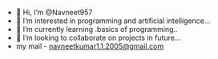 - 👋 Hi, I’m @Navneet957
- 👀 I’m interested in programming and artificial intelligence...
- 🌱 I’m currently learning .basics of programming..
- 💞️ I’m looking to collaborate on projects in future...
-  my mail - navneetkumar1.1.2005@gmail.com

<!---
Navneet957/Navneet957 is a ✨ special ✨ repository because its `README.md` (this file) appears on your GitHub profile.
You can click the Preview link to take a look at your changes.
--->
